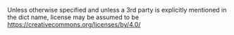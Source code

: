 Unless otherwise specified and unless a 3rd party is explicitly mentioned in the dict name, license may be assumed to be https://creativecommons.org/licenses/by/4.0/

